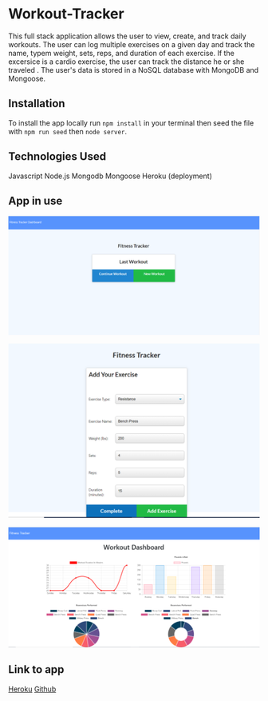 # Workout-Tracker

This full stack application allows the user to view, create, and track daily workouts.  The user can log multiple exercises on a given day and track the name, typem weight, sets, reps, and duration of each exercise.  If the excersice is a cardio exercise, the user can track the distance he or she traveled . The user's data is stored in a NoSQL database with MongoDB and Mongoose.


## Installation

To install the app locally run `npm install` in your terminal then seed the file with `npm run seed` then `node server`. 

## Technologies Used

Javascript
Node.js
Mongodb
Mongoose
Heroku (deployment)

## App in use
![home page](./public/images/Workout-Tracker2.png)

![excercise entry](./public/images/Workout-Tracker3.png)

![tracker chart](./public/images/Workout-Tracker1.png)

## Link to app

[Heroku](https://desolate-reef-41887.herokuapp.com/)
[Github](https://github.com/zosotherover/workout-tracker)

























